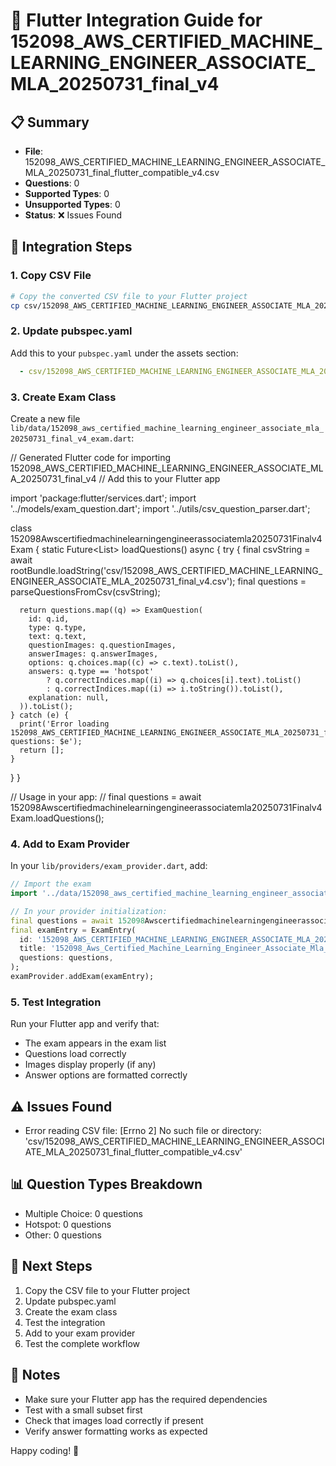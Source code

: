 
# 🚀 Flutter Integration Guide for 152098_AWS_CERTIFIED_MACHINE_LEARNING_ENGINEER_ASSOCIATE_MLA_20250731_final_v4

## 📋 Summary
- **File**: 152098_AWS_CERTIFIED_MACHINE_LEARNING_ENGINEER_ASSOCIATE_MLA_20250731_final_flutter_compatible_v4.csv
- **Questions**: 0
- **Supported Types**: 0
- **Unsupported Types**: 0
- **Status**: ❌ Issues Found

## 🔧 Integration Steps

### 1. Copy CSV File
```bash
# Copy the converted CSV file to your Flutter project
cp csv/152098_AWS_CERTIFIED_MACHINE_LEARNING_ENGINEER_ASSOCIATE_MLA_20250731_final_flutter_compatible_v4.csv csv/152098_AWS_CERTIFIED_MACHINE_LEARNING_ENGINEER_ASSOCIATE_MLA_20250731_final_v4.csv
```

### 2. Update pubspec.yaml
Add this to your `pubspec.yaml` under the assets section:
```yaml
  - csv/152098_AWS_CERTIFIED_MACHINE_LEARNING_ENGINEER_ASSOCIATE_MLA_20250731_final_v4.csv
```

### 3. Create Exam Class
Create a new file `lib/data/152098_aws_certified_machine_learning_engineer_associate_mla_20250731_final_v4_exam.dart`:


// Generated Flutter code for importing 152098_AWS_CERTIFIED_MACHINE_LEARNING_ENGINEER_ASSOCIATE_MLA_20250731_final_v4
// Add this to your Flutter app

import 'package:flutter/services.dart';
import '../models/exam_question.dart';
import '../utils/csv_question_parser.dart';

class 152098Awscertifiedmachinelearningengineerassociatemla20250731Finalv4Exam {
  static Future<List<ExamQuestion>> loadQuestions() async {
    try {
      final csvString = await rootBundle.loadString('csv/152098_AWS_CERTIFIED_MACHINE_LEARNING_ENGINEER_ASSOCIATE_MLA_20250731_final_v4.csv');
      final questions = parseQuestionsFromCsv(csvString);
      
      return questions.map((q) => ExamQuestion(
        id: q.id,
        type: q.type,
        text: q.text,
        questionImages: q.questionImages,
        answerImages: q.answerImages,
        options: q.choices.map((c) => c.text).toList(),
        answers: q.type == 'hotspot'
            ? q.correctIndices.map((i) => q.choices[i].text).toList()
            : q.correctIndices.map((i) => i.toString()).toList(),
        explanation: null,
      )).toList();
    } catch (e) {
      print('Error loading 152098_AWS_CERTIFIED_MACHINE_LEARNING_ENGINEER_ASSOCIATE_MLA_20250731_final_v4 questions: $e');
      return [];
    }
  }
}

// Usage in your app:
// final questions = await 152098Awscertifiedmachinelearningengineerassociatemla20250731Finalv4Exam.loadQuestions();


### 4. Add to Exam Provider
In your `lib/providers/exam_provider.dart`, add:

```dart
// Import the exam
import '../data/152098_aws_certified_machine_learning_engineer_associate_mla_20250731_final_v4_exam.dart';

// In your provider initialization:
final questions = await 152098Awscertifiedmachinelearningengineerassociatemla20250731Finalv4Exam.loadQuestions();
final examEntry = ExamEntry(
  id: '152098_AWS_CERTIFIED_MACHINE_LEARNING_ENGINEER_ASSOCIATE_MLA_20250731_final_v4',
  title: '152098_Aws_Certified_Machine_Learning_Engineer_Associate_Mla_20250731_Final_V4',
  questions: questions,
);
examProvider.addExam(examEntry);
```

### 5. Test Integration
Run your Flutter app and verify that:
- The exam appears in the exam list
- Questions load correctly
- Images display properly (if any)
- Answer options are formatted correctly

## ⚠️ Issues Found
- Error reading CSV file: [Errno 2] No such file or directory: 'csv/152098_AWS_CERTIFIED_MACHINE_LEARNING_ENGINEER_ASSOCIATE_MLA_20250731_final_flutter_compatible_v4.csv'

## 📊 Question Types Breakdown
- Multiple Choice: 0 questions
- Hotspot: 0 questions
- Other: 0 questions

## 🎯 Next Steps
1. Copy the CSV file to your Flutter project
2. Update pubspec.yaml
3. Create the exam class
4. Test the integration
5. Add to your exam provider
6. Test the complete workflow

## 📝 Notes
- Make sure your Flutter app has the required dependencies
- Test with a small subset first
- Check that images load correctly if present
- Verify answer formatting works as expected

Happy coding! 🎉
